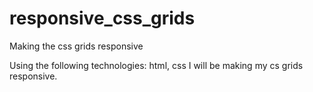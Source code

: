 # responsive_css_grids
Making the css grids responsive

Using the following technologies: html, css I will be making my cs grids responsive.
